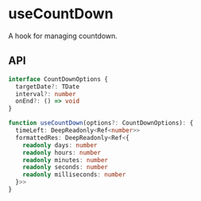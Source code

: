 # useCountDown

A hook for managing countdown.

## API

```ts
interface CountDownOptions {
  targetDate?: TDate
  interval?: number
  onEnd?: () => void
}

function useCountDown(options?: CountDownOptions): {
  timeLeft: DeepReadonly<Ref<number>>
  formattedRes: DeepReadonly<Ref<{
    readonly days: number
    readonly hours: number
    readonly minutes: number
    readonly seconds: number
    readonly milliseconds: number
  }>>
}
```

